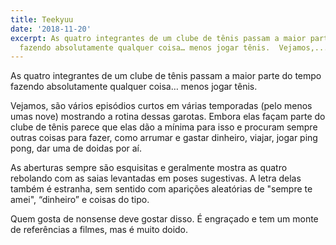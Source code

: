 ```yaml
---
title: Teekyuu
date: '2018-11-20'
excerpt: As quatro integrantes de um clube de tênis passam a maior parte do tempo
  fazendo absolutamente qualquer coisa… menos jogar tênis.  Vejamos,...
---
```




As quatro integrantes de um clube de tênis passam a maior parte do tempo fazendo absolutamente qualquer coisa… menos jogar tênis.

Vejamos, são vários episódios curtos em várias temporadas (pelo menos umas nove) mostrando a rotina dessas garotas. Embora elas façam parte do clube de tênis parece que elas dão a mínima para isso e procuram sempre outras coisas para fazer, como arrumar e gastar dinheiro, viajar, jogar ping pong, dar uma de doidas por aí.

As aberturas sempre são esquisitas e geralmente mostra as quatro rebolando com as saias levantadas em poses sugestivas. A letra delas também é estranha, sem sentido com aparições aleatórias de "sempre te amei", “dinheiro” e coisas do tipo.

Quem gosta de nonsense deve gostar disso. É engraçado e tem um monte de referências a filmes, mas é muito doido.